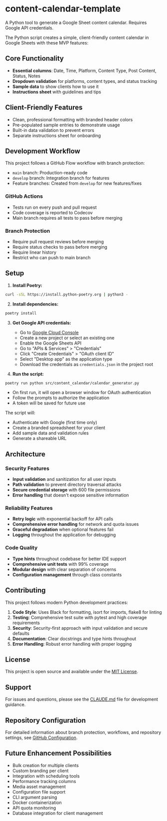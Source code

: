 # content-calendar-template

A Python tool to generate a Google Sheet content calendar. Requires Google API credentials.

The Python script creates a simple, client-friendly content calendar in Google Sheets with these MVP features:

## Core Functionality

- **Essential columns**: Date, Time, Platform, Content Type, Post Content, Status, Notes
- **Dropdown validation** for platforms, content types, and status tracking
- **Sample data** to show clients how to use it
- **Instructions sheet** with guidelines and tips

## Client-Friendly Features

- Clean, professional formatting with branded header colors
- Pre-populated sample entries to demonstrate usage
- Built-in data validation to prevent errors
- Separate instructions sheet for onboarding

## Development Workflow

This project follows a GitHub Flow workflow with branch protection:

- `main` branch: Production-ready code
- `develop` branch: Integration branch for features
- Feature branches: Created from `develop` for new features/fixes

### GitHub Actions
- Tests run on every push and pull request
- Code coverage is reported to Codecov
- Main branch requires all tests to pass before merging

### Branch Protection
- Require pull request reviews before merging
- Require status checks to pass before merging
- Require linear history
- Restrict who can push to main branch

## Setup

1. **Install Poetry:**
```bash
curl -sSL https://install.python-poetry.org | python3 -
```

2. **Install dependencies:**
```bash
poetry install
```

3. **Get Google API credentials:**
   - Go to [Google Cloud Console](https://console.cloud.google.com/)
   - Create a new project or select an existing one
   - Enable the Google Sheets API
   - Go to "APIs & Services" > "Credentials"
   - Click "Create Credentials" > "OAuth client ID"
   - Select "Desktop app" as the application type
   - Download the credentials as `credentials.json` in the project root

4. **Run the script:**
```bash
poetry run python src/content_calendar/calendar_generator.py
```
   - On first run, it will open a browser window for OAuth authentication
   - Follow the prompts to authorize the application
   - A token will be saved for future use

The script will:
- Authenticate with Google (first time only)
- Create a branded spreadsheet for your client
- Add sample data and validation rules
- Generate a shareable URL

## Architecture

### Security Features
- **Input validation** and sanitization for all user inputs
- **Path validation** to prevent directory traversal attacks
- **Secure credential storage** with 600 file permissions
- **Error handling** that doesn't expose sensitive information

### Reliability Features
- **Retry logic** with exponential backoff for API calls
- **Comprehensive error handling** for network and quota issues
- **Graceful degradation** when optional features fail
- **Logging** throughout the application for debugging

### Code Quality
- **Type hints** throughout codebase for better IDE support
- **Comprehensive unit tests** with 99% coverage
- **Modular design** with clear separation of concerns
- **Configuration management** through class constants

## Contributing

This project follows modern Python development practices:

1. **Code Style**: Uses Black for formatting, isort for imports, flake8 for linting
2. **Testing**: Comprehensive test suite with pytest and high coverage requirements
3. **Security**: Security-first approach with input validation and secure defaults
4. **Documentation**: Clear docstrings and type hints throughout
5. **Error Handling**: Robust error handling with proper logging

## License

This project is open source and available under the [MIT License](LICENSE).

## Support

For issues and questions, please see the [CLAUDE.md](CLAUDE.md) file for development guidance.

## Repository Configuration

For detailed information about branch protection, workflows, and repository settings, see [GitHub Configuration](docs/github_config.md).

## Future Enhancement Possibilities

- Bulk creation for multiple clients
- Custom branding per client
- Integration with scheduling tools
- Performance tracking columns
- Media asset management
- Configuration file support
- CLI argument parsing
- Docker containerization
- API quota monitoring
- Database integration for client management
